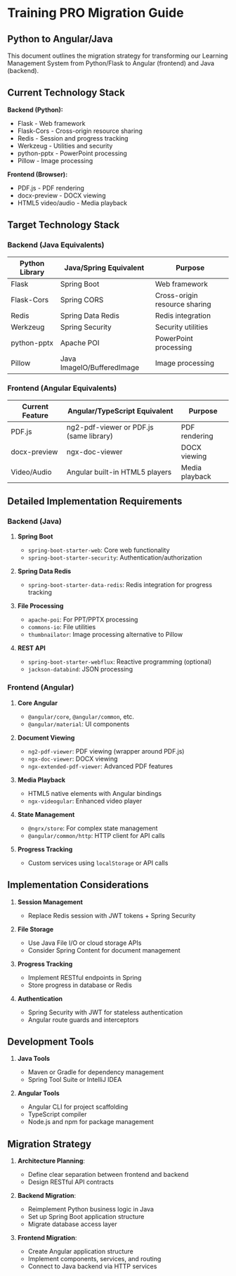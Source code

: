 # Training PRO Migration Guide
## Python to Angular/Java

This document outlines the migration strategy for transforming our Learning Management System from Python/Flask to Angular (frontend) and Java (backend).

## Current Technology Stack

**Backend (Python):**
- Flask - Web framework
- Flask-Cors - Cross-origin resource sharing
- Redis - Session and progress tracking
- Werkzeug - Utilities and security
- python-pptx - PowerPoint processing
- Pillow - Image processing

**Frontend (Browser):**
- PDF.js - PDF rendering
- docx-preview - DOCX viewing
- HTML5 video/audio - Media playback

## Target Technology Stack

### Backend (Java Equivalents)

| Python Library | Java/Spring Equivalent | Purpose |
|----------------|------------------------|---------|
| Flask | Spring Boot | Web framework |
| Flask-Cors | Spring CORS | Cross-origin resource sharing |
| Redis | Spring Data Redis | Redis integration |
| Werkzeug | Spring Security | Security utilities |
| python-pptx | Apache POI | PowerPoint processing |
| Pillow | Java ImageIO/BufferedImage | Image processing |

### Frontend (Angular Equivalents)

| Current Feature | Angular/TypeScript Equivalent | Purpose |
|-----------------|-------------------------------|---------|
| PDF.js | ng2-pdf-viewer or PDF.js (same library) | PDF rendering |
| docx-preview | ngx-doc-viewer | DOCX viewing |
| Video/Audio | Angular built-in HTML5 players | Media playback |

## Detailed Implementation Requirements

### Backend (Java)

1. **Spring Boot**
   - `spring-boot-starter-web`: Core web functionality
   - `spring-boot-starter-security`: Authentication/authorization

2. **Spring Data Redis**
   - `spring-boot-starter-data-redis`: Redis integration for progress tracking

3. **File Processing**
   - `apache-poi`: For PPT/PPTX processing
   - `commons-io`: File utilities
   - `thumbnailator`: Image processing alternative to Pillow

4. **REST API**
   - `spring-boot-starter-webflux`: Reactive programming (optional)
   - `jackson-databind`: JSON processing

### Frontend (Angular)

1. **Core Angular**
   - `@angular/core`, `@angular/common`, etc.
   - `@angular/material`: UI components

2. **Document Viewing**
   - `ng2-pdf-viewer`: PDF viewing (wrapper around PDF.js)
   - `ngx-doc-viewer`: DOCX viewing
   - `ngx-extended-pdf-viewer`: Advanced PDF features

3. **Media Playback**
   - HTML5 native elements with Angular bindings
   - `ngx-videogular`: Enhanced video player

4. **State Management**
   - `@ngrx/store`: For complex state management
   - `@angular/common/http`: HTTP client for API calls

5. **Progress Tracking**
   - Custom services using `localStorage` or API calls

## Implementation Considerations

1. **Session Management**
   - Replace Redis session with JWT tokens + Spring Security

2. **File Storage**
   - Use Java File I/O or cloud storage APIs
   - Consider Spring Content for document management

3. **Progress Tracking**
   - Implement RESTful endpoints in Spring
   - Store progress in database or Redis

4. **Authentication**
   - Spring Security with JWT for stateless authentication
   - Angular route guards and interceptors

## Development Tools

1. **Java Tools**
   - Maven or Gradle for dependency management
   - Spring Tool Suite or IntelliJ IDEA

2. **Angular Tools**
   - Angular CLI for project scaffolding
   - TypeScript compiler
   - Node.js and npm for package management

## Migration Strategy

1. **Architecture Planning**:
   - Define clear separation between frontend and backend
   - Design RESTful API contracts

2. **Backend Migration**:
   - Reimplement Python business logic in Java
   - Set up Spring Boot application structure
   - Migrate database access layer

3. **Frontend Migration**:
   - Create Angular application structure
   - Implement components, services, and routing
   - Connect to Java backend via HTTP services
